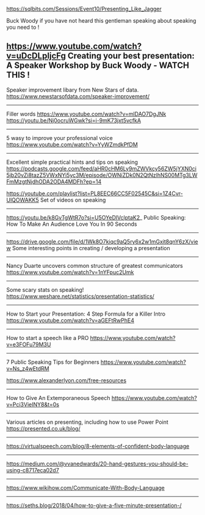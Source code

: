 https://sqlbits.com/Sessions/Event10/Presenting_Like_Jagger 

Buck Woody if you have not heard this gentleman speaking about speaking you need to !

https://www.youtube.com/watch?v=uDcDLpIjcFg
Creating your best presentation: A Speaker Workshop by Buck Woody - WATCH THIS !
---

Speaker improvement libary from New Stars of data.
https://www.newstarsofdata.com/speaker-improvement/

---

Filler words 
https://www.youtube.com/watch?v=mlDAO7DgJNk
https://youtu.be/Nj0ocruWGwk?si=i-9mK73jxt5vcfkA

---

5 wasy to improve your professional voice
https://www.youtube.com/watch?v=YyWZmdkPfDM

---
Excellent simple practical hints and tips on speaking
https://podcasts.google.com/feed/aHR0cHM6Ly9mZWVkcy56ZW5jYXN0ci5jb20vZi8tazZ5VWxNYi5yc3M/episode/OWNiZDk0N2QtNzlhNS00MTg3LWFmMzgtNjdhODA2ODA4MDFh?ep=14

https://youtube.com/playlist?list=PL8EEC66CC5F02545C&si=1Z4Cvr-UlQOWAKK5
Set of videos on speaking

---
https://youtu.be/k8GvTgWtR7o?si=U5OYeDlVclptaK2_
Public Speaking: How To Make An Audience Love You In 90 Seconds

---
https://drive.google.com/file/d/1Wk8O7kiqc9aQ5ry6x2w1mGxit8qnY6zX/view
Some interesting points in creating / developing a presentation

---
Nancy Duarte uncovers common structure of greatest communicators
https://www.youtube.com/watch?v=1nYFpuc2Umk

---
Some scary stats on speaking!
https://www.weshare.net/statistics/presentation-statistics/

---
How to Start your Presentation: 4 Step Formula for a Killer Intro
https://www.youtube.com/watch?v=aGEFtRwPhE4

---
How to start a speech like a PRO
https://www.youtube.com/watch?v=e3FOFu79M3U

---
7 Public Speaking Tips for Beginners
https://www.youtube.com/watch?v=Ns_z4wEtdRM

https://www.alexanderlyon.com/free-resources

---
How to Give An Extemporaneous Speech
https://www.youtube.com/watch?v=Pci3VieINY8&t=0s

---
Various articles on presenting, including how to use Power Point
https://presented.co.uk/blog/

---
https://virtualspeech.com/blog/8-elements-of-confident-body-language

---
https://medium.com/@vvanedwards/20-hand-gestures-you-should-be-using-c8717eca02d7

---
https://www.wikihow.com/Communicate-With-Body-Language

---
https://seths.blog/2018/04/how-to-give-a-five-minute-presentation-/